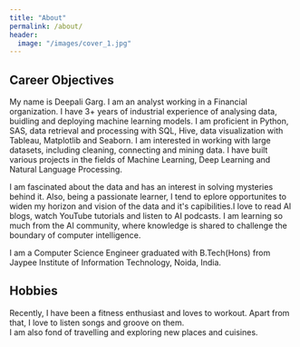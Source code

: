 ```yaml
---
title: "About"
permalink: /about/
header:
  image: "/images/cover_1.jpg"
---
```


## Career Objectives

My name is Deepali Garg. I am an analyst working in a Financial organization. I have 3+ years of industrial experience of analysing data, buidling and deploying machine learning models. I am proficient in Python, SAS, data retrieval and processing with SQL, Hive, data visualization with Tableau, Matplotlib and Seaborn. I am interested in working with large datasets, including cleaning, connecting and mining data. I have built various projects in the fields of Machine Learning, Deep Learning and Natural Language Processing.  

I am fascinated about the data and has an interest in solving mysteries behind it. Also, being a passionate learner, I tend to eplore opportunites to widen my horizon and vision of the data and it's capibilities.I love to read AI blogs, watch YouTube tutorials and listen to AI podcasts. I am learning so much from the AI community, where knowledge is shared to challenge the boundary of computer intelligence.  

I am a Computer Science Engineer graduated with B.Tech(Hons) from Jaypee Institute of Information Technology, Noida, India.


## Hobbies

Recently, I have been a fitness enthusiast and loves to workout. Apart from that, I love to listen songs and groove on them.  
I am also fond of travelling and exploring new places and cuisines.


